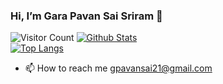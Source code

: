 ### Hi, I’m Gara Pavan Sai Sriram 👋 
![Visitor Count](https://profile-counter.glitch.me/thepavansai/count.svg)
 [![Github Stats](https://github-readme-stats.vercel.app/api?username=thepavansai&show_icons=true)](https://github.com/thepavansai)  
 [![Top Langs](https://github-readme-stats.vercel.app/api/top-langs/?username=thepavansai&layout=compact)](https://github.com/thepavansai)
 - 📫 How to reach me 
  gpavansai21@gmail.com

 


<!---
thejalsapavan/thejalsapavan is a ✨ special ✨ repository because its `README.md` (this file) appears on your GitHub profile.
You can click the Preview link to take a look at your changes.
--->
